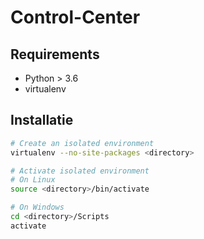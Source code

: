 # Control-Center

## Requirements
- Python > 3.6
- virtualenv

## Installatie
```bash
# Create an isolated environment
virtualenv --no-site-packages <directory>

# Activate isolated environment
# On Linux
source <directory>/bin/activate

# On Windows
cd <directory>/Scripts
activate
```